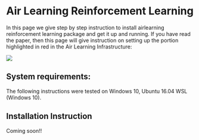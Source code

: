 # Air Learning Reinforcement Learning

In this page we give step by step instruction to install airlearning reinforcement learning package and get it up and running. If you have read the paper, then this page will give instruction on setting up the portion highlighted in red in the Air Learning Infrastructure:

![](https://github.com/harvard-edge/airlearning-rl/blob/master/docs/images/airlearning-rl.png)

## System requirements:
The following instructions were tested on Windows 10, Ubuntu 16.04 WSL (Windows 10).

## Installation Instruction
Coming soon!!

